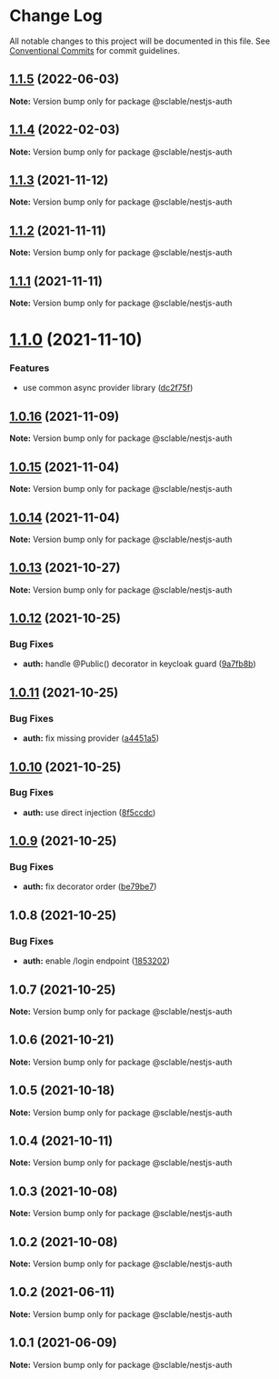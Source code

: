 # Change Log

All notable changes to this project will be documented in this file.
See [Conventional Commits](https://conventionalcommits.org) for commit guidelines.

## [1.1.5](https://github.com/sclable/nestjs-libs/compare/@sclable/nestjs-auth@1.1.4...@sclable/nestjs-auth@1.1.5) (2022-06-03)

**Note:** Version bump only for package @sclable/nestjs-auth





## [1.1.4](https://github.com/sclable/nestjs-libs/compare/@sclable/nestjs-auth@1.1.3...@sclable/nestjs-auth@1.1.4) (2022-02-03)

**Note:** Version bump only for package @sclable/nestjs-auth





## [1.1.3](https://github.com/sclable/nestjs-libs/compare/@sclable/nestjs-auth@1.1.2...@sclable/nestjs-auth@1.1.3) (2021-11-12)

**Note:** Version bump only for package @sclable/nestjs-auth





## [1.1.2](https://github.com/sclable/nestjs-libs/compare/@sclable/nestjs-auth@1.1.1...@sclable/nestjs-auth@1.1.2) (2021-11-11)

**Note:** Version bump only for package @sclable/nestjs-auth





## [1.1.1](https://github.com/sclable/nestjs-libs/compare/@sclable/nestjs-auth@1.1.0...@sclable/nestjs-auth@1.1.1) (2021-11-11)

**Note:** Version bump only for package @sclable/nestjs-auth





# [1.1.0](https://github.com/sclable/nestjs-libs/compare/@sclable/nestjs-auth@1.0.16...@sclable/nestjs-auth@1.1.0) (2021-11-10)


### Features

* use common async provider library ([dc2f75f](https://github.com/sclable/nestjs-libs/commit/dc2f75f2e44b2aa283bbd3f3de20418604fb48fb))





## [1.0.16](https://github.com/sclable/nestjs-libs/compare/@sclable/nestjs-auth@1.0.15...@sclable/nestjs-auth@1.0.16) (2021-11-09)

**Note:** Version bump only for package @sclable/nestjs-auth





## [1.0.15](https://github.com/sclable/nestjs-libs/compare/@sclable/nestjs-auth@1.0.14...@sclable/nestjs-auth@1.0.15) (2021-11-04)

**Note:** Version bump only for package @sclable/nestjs-auth





## [1.0.14](https://github.com/sclable/nestjs-libs/compare/@sclable/nestjs-auth@1.0.13...@sclable/nestjs-auth@1.0.14) (2021-11-04)

**Note:** Version bump only for package @sclable/nestjs-auth





## [1.0.13](https://github.com/sclable/nestjs-libs/compare/@sclable/nestjs-auth@1.0.12...@sclable/nestjs-auth@1.0.13) (2021-10-27)

**Note:** Version bump only for package @sclable/nestjs-auth





## [1.0.12](https://github.com/sclable/nestjs-libs/compare/@sclable/nestjs-auth@1.0.11...@sclable/nestjs-auth@1.0.12) (2021-10-25)


### Bug Fixes

* **auth:** handle @Public() decorator in keycloak guard ([9a7fb8b](https://github.com/sclable/nestjs-libs/commit/9a7fb8b658341daea9a05e05b8eff6ef4a1e9554))





## [1.0.11](https://github.com/sclable/nestjs-libs/compare/@sclable/nestjs-auth@1.0.10...@sclable/nestjs-auth@1.0.11) (2021-10-25)


### Bug Fixes

* **auth:** fix missing provider ([a4451a5](https://github.com/sclable/nestjs-libs/commit/a4451a5928dcff5364ab10e60d923315279479d7))





## [1.0.10](https://github.com/sclable/nestjs-libs/compare/@sclable/nestjs-auth@1.0.9...@sclable/nestjs-auth@1.0.10) (2021-10-25)


### Bug Fixes

* **auth:** use direct injection ([8f5ccdc](https://github.com/sclable/nestjs-libs/commit/8f5ccdc71da3584585b9376ce81531c627b02b0c))





## [1.0.9](https://github.com/sclable/nestjs-libs/compare/@sclable/nestjs-auth@1.0.8...@sclable/nestjs-auth@1.0.9) (2021-10-25)


### Bug Fixes

* **auth:** fix decorator order ([be79be7](https://github.com/sclable/nestjs-libs/commit/be79be74db10a639d300d82e167a3f911be6e915))





## 1.0.8 (2021-10-25)


### Bug Fixes

* **auth:** enable /login endpoint ([1853202](https://github.com/sclable/nestjs-libs/commit/1853202630ae9219ec412c8cddf7b557435ee22a))





## 1.0.7 (2021-10-25)

**Note:** Version bump only for package @sclable/nestjs-auth





## 1.0.6 (2021-10-21)

**Note:** Version bump only for package @sclable/nestjs-auth





## 1.0.5 (2021-10-18)

**Note:** Version bump only for package @sclable/nestjs-auth





## 1.0.4 (2021-10-11)

**Note:** Version bump only for package @sclable/nestjs-auth





## 1.0.3 (2021-10-08)

**Note:** Version bump only for package @sclable/nestjs-auth





## 1.0.2 (2021-10-08)

**Note:** Version bump only for package @sclable/nestjs-auth





## 1.0.2 (2021-06-11)

**Note:** Version bump only for package @sclable/nestjs-auth





## 1.0.1 (2021-06-09)

**Note:** Version bump only for package @sclable/nestjs-auth
